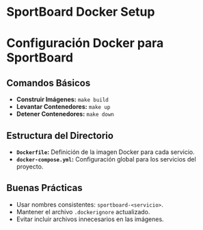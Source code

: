 # SportBoard Docker Setup

# Configuración Docker para SportBoard

## Comandos Básicos
- **Construir Imágenes:** `make build`
- **Levantar Contenedores:** `make up`
- **Detener Contenedores:** `make down`

## Estructura del Directorio
- **`Dockerfile`:** Definición de la imagen Docker para cada servicio.
- **`docker-compose.yml`:** Configuración global para los servicios del proyecto.

## Buenas Prácticas
- Usar nombres consistentes: `sportboard-<servicio>`.
- Mantener el archivo `.dockerignore` actualizado.
- Evitar incluir archivos innecesarios en las imágenes.
